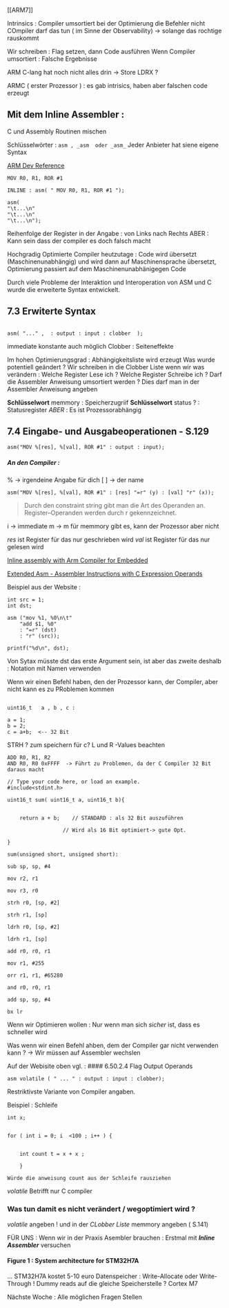 [[ARM7]]


Intrinsics : Compiler umsortiert bei der Optimierung die Befehler nicht 
	COmpiler darf das tun ( im Sinne der Observability) -> solange das rochtige rauskommt

Wir schreiben : Flag setzen, dann Code ausführen
	Wenn Compiler umsortiert : Falsche Ergebnisse 

ARM C-lang hat noch nicht alles drin -> Store LDRX ? 

ARMC ( erster Prozessor ) : es gab intrisics, haben aber falschen code erzeugt

## Mit dem Inline Assembler : 
C und Assembly Routinen mischen 

Schlüsselwörter : ``` asm , _asm  oder _asm_ ```
Jeder Anbieter hat siene eigene Syntax 

[ARM Dev Reference](https://developer.arm.com/documentation/101754/0620/armclang-Reference/armclang-Inline-Assembler)


```
MOV R0, R1, ROR #1

INLINE : asm( " MOV R0, R1, ROR #1 ");
```

```
asm( 
"\t...\n"
"\t...\n"
"\t...\n");
```

Reihenfolge der Register in der Angabe : von Links nach Rechts 
	ABER : Kann sein dass der compiler es doch falsch macht 

Hochgradig Optimierte Compiler heutzutage : Code wird übersetzt (Maschinenunabhängig) und wird dann auf Maschinensprache übersetzt, Optimierung passiert auf dem Maschinenunabhänigegen Code


Durch viele Probleme der Interaktion und Interoperation von ASM und C wurde die erweiterte Syntax entwickelt. 


## 7.3 Erwiterte Syntax 

```

asm( "..." ,  : output : input : clobber  );
```
immediate konstante auch möglich 
Clobber : Seiteneffekte 

Im hohen Optimierungsgrad : Abhängigkeitsliste wird erzeugt 
	Was wurde potentiell geändert  ?
Wir schreiben in die Clobber Liste wenn wir was verändern : 
	Welche Register Lese ich ? 
	Welche Register Schreibe ich ? 
	Darf die Assembler Anweisung umsortiert werden ? 
		Dies darf man in der Assembler Anweisung angeben 

**Schlüsselwort** memmory : Speicherzugriif 
**Schlüsselwort** status ? : Statusregister
*ABER* : Es ist Prozessorabhängig 

## 7.4 Eingabe- und Ausgabeoperationen - S.129


```
asm("MOV %[res], %[val], ROR #1" : output : input);
```

##### An den Compiler : 
% -> irgendeine Angabe für dich 
[ ] -> der name 

```
asm("MOV %[res], %[val], ROR #1" : [res] "=r" (y) : [val] "r" (x));
```

> Durch den constraint string gibt man die Art des Operanden an. Register–Operanden werden durch r gekennzeichnet.

i -> immediate 
m -> m für memmory gibt es, kann der Prozessor aber nicht 

*res* ist Register für das nur geschrieben wird
*val* ist Register für das nur gelesen wird 

[Inline assembly with Arm Compiler for Embedded](https://developer.arm.com/documentation/100068/0623/Migrating-from-armcc-to-armclang/Inline-assembly-with-Arm-Compiler-for-Embedded-6)



[Extended Asm - Assembler Instructions with C Expression Operands]( https://gcc.gnu.org/onlinedocs/gcc/Extended-Asm.html)
 
Beispiel aus der Website : 
```
int src = 1;
int dst;   

asm ("mov %1, %0\n\t"
    "add $1, %0"
    : "=r" (dst) 
    : "r" (src));

printf("%d\n", dst);
```

Von Sytax müsste dst das erste Argument sein, ist aber das zweite 
deshalb : Notation mit Namen verwenden 


Wenn wir einen Befehl haben, den der Prozessor kann, der Compiler, aber nicht kann es zu PRoblemen kommen 


```

uint16_t   a , b , c :

a = 1; 
b = 2;
c = a+b;  <-- 32 Bit 
```
STRH ? zum speichern für c? 
L und R -Values beachten 

```
ADD R0, R1, R2
AND R0, R0 0xFFFF  -> Führt zu Problemen, da der C Compiler 32 Bit daraus macht 
```

```
// Type your code here, or load an example.
#include<stdint.h>

uint16_t sum( uint16_t a, uint16_t b){

  
	return a + b;    // STANDARD : als 32 Bit auszuführen

				  // Wird als 16 Bit optimiert-> gute Opt.

}

```

```
sum(unsigned short, unsigned short):

sub sp, sp, #4

mov r2, r1

mov r3, r0

strh r0, [sp, #2]

strh r1, [sp]

ldrh r0, [sp, #2]

ldrh r1, [sp]

add r0, r0, r1

mov r1, #255

orr r1, r1, #65280

and r0, r0, r1

add sp, sp, #4

bx lr

```

Wenn wir Optimieren wollen : Nur wenn man sich *sicher* ist, dass es schneller wird 

Was wenn wir einen Befehl ahben, dem der Compiler gar nicht verwenden kann ? 
	-> Wir müssen auf Assembler wechslen 

Auf der Webisite oben vgl. : #### 6.50.2.4 Flag Output Operands

```
asm volatile ( " ... " : output : input : clobber);
```
Restriktivste Variante von Compiler angaben.

Beispiel : Schleife

```
int x;


for ( int i = 0; i  <100 ; i++ ) {

		
	int count t = x + x ;

	}

Würde die anweisung count aus der Schleife rausziehen
```

*volatile* Betrifft nur C compiler 


### Was tun damit es nicht verändert / wegoptimiert wird ? 
*volatile* angeben ! und in der *CLobber Liste* memmory angeben ( S.141)

FÜR UNS : Wenn wir in der Praxis Asembler brauchen : Erstmal mit ***Inline Assembler*** versuchen 


#### Figure 1 : System architecture for STM32H7A
...
STM32H7A kostet 5-10 euro
Datenspeicher : Write-Allocate oder Write-Through ! 
Dummy reads auf die gleiche Speicherstelle ?
Cortex M7

Nächste Woche : Alle möglichen Fragen Stellen 




